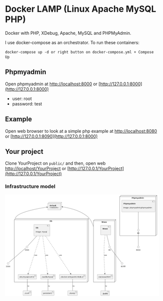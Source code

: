 # Docker LAMP (Linux Apache MySQL PHP)

Docker with PHP, XDebug, Apache, MySQL and PHPMyAdmin.

I use docker-compose as an orchestrator. To run these containers:

```
docker-compose up -d or right button on docker-compose.yml + Compose Up
```

## Phpmyadmin
Open phpmyadmin at [http://localhost:8000](http://localhost:8000) or [http://127.0.0.1:8000](http://127.0.0.1:8000)
- user: root
- password: test

## Example
Open web browser to look at a simple php example at [http://localhost:8080](http://localhost:8000) or [http://127.0.0.1:8090](http://127.0.0.1:8000)

## Your project
Clone YourProject on `public/` and then, open web [http://localhost/YourProject](http://localhost/YourProject) or [http://127.0.0.1/YourProject](http://127.0.0.1/YourProject)

### Infrastructure model

![Infrastructure model](./infrastructure_model.png)